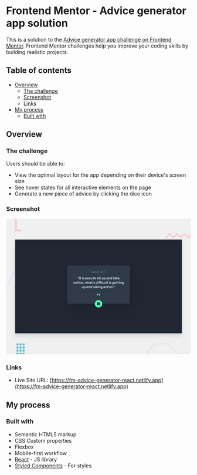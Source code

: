 # Frontend Mentor - Advice generator app solution

This is a solution to the [Advice generator app challenge on Frontend Mentor](https://www.frontendmentor.io/challenges/advice-generator-app-QdUG-13db). Frontend Mentor challenges help you improve your coding skills by building realistic projects.

## Table of contents

- [Overview](#overview)
  - [The challenge](#the-challenge)
  - [Screenshot](#screenshot)
  - [Links](#links)
- [My process](#my-process)
  - [Built with](#built-with)

## Overview

### The challenge

Users should be able to:

- View the optimal layout for the app depending on their device's screen size
- See hover states for all interactive elements on the page
- Generate a new piece of advice by clicking the dice icon

### Screenshot

![](./design/desktop-preview.jpg)

### Links

- Live Site URL: [https://fm-advice-generator-react.netlify.app](https://fm-advice-generator-react.netlify.app)

## My process

### Built with

- Semantic HTML5 markup
- CSS Custom properties
- Flexbox
- Mobile-first workflow
- [React](https://reactjs.org/) - JS library
- [Styled Components](https://styled-components.com/) - For styles
